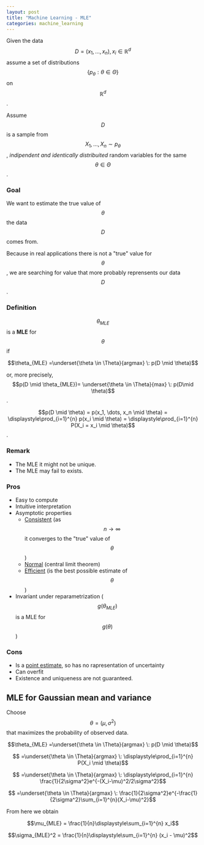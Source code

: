 ```yaml
---
layout: post
title: "Machine Learning - MLE"
categories: machine_learning
---
```


Given the data $$D = (x_1, \dots, x_n), x_i \in \mathbb{R}^d$$
assume a  set of distributions $$\{p_\theta : \theta \in \Theta \}$$ on $$\mathbb{R}^d$$.

Assume $$D$$ is a sample from $$X_1, \dots , X_n \sim p_\theta$$, *indipendent and
identically distribuited* random variables for the same $$\theta \in \Theta$$. 

### Goal
We want to estimate the true value of $$\theta$$ the data $$D$$ comes from.

Because in real applications there is not a "true" value for $$\theta$$, we are
searching for value that more probably reprensents our data $$D$$.

### Definition
$$\theta_{MLE}$$ is a **MLE** for $$\theta$$ if 

$$\theta_{MLE} =\underset{\theta \in \Theta}{argmax} \: p(D \mid \theta)$$

or, more precisely, 
$$p(D \mid \theta_{MLE})= \underset{\theta \in \Theta}{max} \: p(D\mid \theta)$$.


$$p(D \mid \theta) = p(x_1, \dots, x_n \mid \theta) = \displaystyle\prod_{i=1}^{n} 
p(x_i \mid \theta) = \displaystyle\prod_{i=1}^{n} P(X_i = x_i \mid \theta)$$. 

### Remark
* The MLE it might not be unique.
* The MLE may fail to exists.

### Pros
* Easy to compute
* Intuitive interpretation
* Asymptotic properties
	+ [Consistent](https://en.wikipedia.org/wiki/Consistent_estimator) (as $$n\rightarrow \infty$$ it converges to the "true" value of $$\theta$$)
	+ [Normal](https://en.wikipedia.org/wiki/Estimator#Asymptotic_normality) (central limit theorem)
	+ [Efficient](https://en.wikipedia.org/wiki/Efficiency_(statistics)) (is the best possible estimate of $$\theta$$)
* Invariant under reparametrization ( $$ g(\theta_{MLE})$$ is a MLE for $$g(\theta)$$)

### Cons
* Is a [point estimate](https://en.wikipedia.org/wiki/Point_estimation), so has
no rapresentation of uncertainty
* Can overfit
* Existence and uniqueness are not guaranteed.

## MLE for Gaussian mean and variance
Choose $$\theta = (\mu, \sigma^2)$$ that maximizes the probability of observed data.

$$\theta_{MLE} =\underset{\theta \in \Theta}{argmax} \: p(D \mid \theta)$$

$$ =\underset{\theta \in \Theta}{argmax} \: \displaystyle\prod_{i=1}^{n} P(X_i \mid \theta)$$

$$ =\underset{\theta \in \Theta}{argmax} \: \displaystyle\prod_{i=1}^{n} \frac{1}{2\sigma^2}e^{-(X_i-\mu)^2/2\sigma^2}$$

$$ =\underset{\theta \in \Theta}{argmax} \: \frac{1}{2\sigma^2}e^{-\frac{1}{2\sigma^2}\sum_{i=1}^{n}(X_i-\mu)^2}$$

From here we obtain 

$$\mu_{MLE} = \frac{1}{n}\displaystyle\sum_{i=1}^{n} x_i$$

$$\sigma_{MLE}^2 = \frac{1}{n}\displaystyle\sum_{i=1}^{n} (x_i - \mu)^2$$
